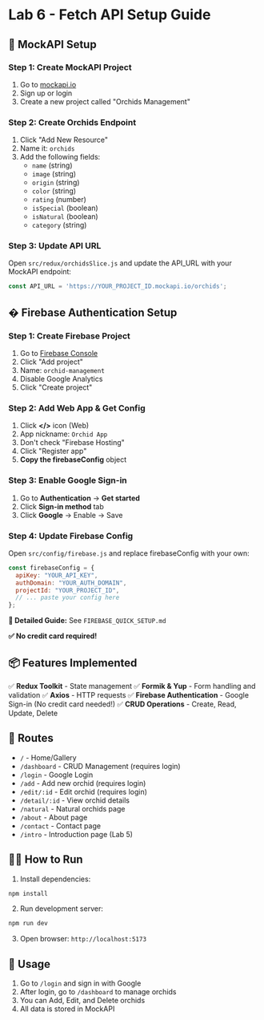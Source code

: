 # Lab 6 - Fetch API Setup Guide

## 🚀 MockAPI Setup

### Step 1: Create MockAPI Project
1. Go to [mockapi.io](https://mockapi.io/)
2. Sign up or login
3. Create a new project called "Orchids Management"

### Step 2: Create Orchids Endpoint
1. Click "Add New Resource"
2. Name it: `orchids`
3. Add the following fields:
   - `name` (string)
   - `image` (string)
   - `origin` (string)
   - `color` (string)
   - `rating` (number)
   - `isSpecial` (boolean)
   - `isNatural` (boolean)
   - `category` (string)

### Step 3: Update API URL
Open `src/redux/orchidsSlice.js` and update the API_URL with your MockAPI endpoint:
```javascript
const API_URL = 'https://YOUR_PROJECT_ID.mockapi.io/orchids';
```

## � Firebase Authentication Setup

### Step 1: Create Firebase Project
1. Go to [Firebase Console](https://console.firebase.google.com/)
2. Click "Add project"
3. Name: `orchid-management`
4. Disable Google Analytics
5. Click "Create project"

### Step 2: Add Web App & Get Config
1. Click **</>** icon (Web)
2. App nickname: `Orchid App`
3. Don't check "Firebase Hosting"
4. Click "Register app"
5. **Copy the firebaseConfig** object

### Step 3: Enable Google Sign-in
1. Go to **Authentication** → **Get started**
2. Click **Sign-in method** tab
3. Click **Google** → Enable → Save

### Step 4: Update Firebase Config
Open `src/config/firebase.js` and replace firebaseConfig with your own:
```javascript
const firebaseConfig = {
  apiKey: "YOUR_API_KEY",
  authDomain: "YOUR_AUTH_DOMAIN",
  projectId: "YOUR_PROJECT_ID",
  // ... paste your config here
};
```

**📖 Detailed Guide:** See `FIREBASE_QUICK_SETUP.md`

**✅ No credit card required!**

## 📦 Features Implemented

✅ **Redux Toolkit** - State management
✅ **Formik & Yup** - Form handling and validation
✅ **Axios** - HTTP requests
✅ **Firebase Authentication** - Google Sign-in (No credit card needed!)
✅ **CRUD Operations** - Create, Read, Update, Delete

## 🎯 Routes

- `/` - Home/Gallery
- `/dashboard` - CRUD Management (requires login)
- `/login` - Google Login
- `/add` - Add new orchid (requires login)
- `/edit/:id` - Edit orchid (requires login)
- `/detail/:id` - View orchid details
- `/natural` - Natural orchids page
- `/about` - About page
- `/contact` - Contact page
- `/intro` - Introduction page (Lab 5)

## 🏃‍♂️ How to Run

1. Install dependencies:
```bash
npm install
```

2. Run development server:
```bash
npm run dev
```

3. Open browser: `http://localhost:5173`

## 🔑 Usage

1. Go to `/login` and sign in with Google
2. After login, go to `/dashboard` to manage orchids
3. You can Add, Edit, and Delete orchids
4. All data is stored in MockAPI
